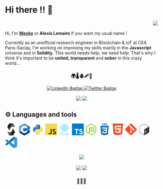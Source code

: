 # Hi there !! 👀

<div align="right">
  <img src="https://komarev.com/ghpvc/?username=Wecks&color=orange">
</div>

Hi, I'm <strong>[Wecks](https://github.com/Wecks)</strong> or <strong>Alexis Lemaire</strong> if you want my usual name !
  
Currently as an unofficial research engineer in Blockchain & IoT at CEA Paris-Saclay, I'm working on improving my skills mainly in the <strong>Javascript</strong> universe and in <strong>Solidity</strong>.
This world needs help, we need help. That's why I think it's important to be <strong>united, transparent</strong> and <strong>sober</strong> in this crazy world...

<div align = "center">
  <h3>🌍🌡️🩸🩹🙏</h3>
  <div>
    <a href="https://www.linkedin.com/in/alexislemairevolpe/">
      <img src="https://img.shields.io/badge/LinkedIn-0A66C2?style=for-the-badge&logo=linkedin&logoColor=white" alt="LinkedIn Badge"/>
    </a>
    <a href="https://twitter.com/Wecks4">
      <img src="https://img.shields.io/badge/Twitter-1DA1F2?style=for-the-badge&logo=twitter&logoColor=white" alt="Twitter Badge"/>
    </a>
  </div>
  </br>
   </div>
   
   <div align = "center">
<img src="https://github-readme-streak-stats.herokuapp.com/?user=Wecks" height=150px>
<img src="https://github-readme-stats.vercel.app/api?username=Wecks" height=150px>
</div>


## ⚙️ Languages and tools

<div>
  <img src="https://github.com/devicons/devicon/blob/master/icons/solidity/solidity-original.svg" title="Solidity" **alt="Solidity" width="40" height="40"/>
  <img src="https://github.com/devicons/devicon/blob/master/icons/cplusplus/cplusplus-original.svg" title="C++" **alt="C++" width="40" height="40"/>
  <img src="https://github.com/devicons/devicon/blob/master/icons/python/python-original.svg" title="Python" **alt="Python" width="40" height="40"/>
  <img src="https://github.com/devicons/devicon/blob/master/icons/javascript/javascript-original.svg" title="JavaScript" alt="JavaScript" width="40" height="40"/>
  <img src="https://github.com/devicons/devicon/blob/master/icons/react/react-original-wordmark.svg" title="React" **alt="React" width="40" height="40"/>
  <img src="https://github.com/devicons/devicon/blob/master/icons/typescript/typescript-original.svg" title="TypeScript" **alt="TypeScript" width="40" height="40"/>
  <img src="https://github.com/devicons/devicon/blob/master/icons/nodejs/nodejs-original.svg" title="NodeJS" alt="NodeJS" width="40" height="40"/>
  <img src="https://github.com/devicons/devicon/blob/master/icons/css3/css3-plain-wordmark.svg"  title="CSS3" alt="CSS" width="40" height="40"/>
  <img src="https://github.com/devicons/devicon/blob/master/icons/html5/html5-original.svg" title="HTML5" alt="HTML" width="40" height="40"/>
  <img src="https://github.com/devicons/devicon/blob/master/icons/git/git-original.svg" title="Git" **alt="Git" width="40" height="40"/>
  <img src="https://github.com/devicons/devicon/blob/master/icons/bash/bash-original.svg" title="Bash" **alt="Bash" width="40" height="40"/>
  <img src="https://github.com/devicons/devicon/blob/master/icons/vscode/vscode-original.svg" title="VSCode" **alt="VSCode" width="40" height="40"/>
</div>
<br>
<div align="center">
  <img src="https://github-readme-stats.vercel.app/api/top-langs/?username=Wecks&layout=compact">
</div>                                                                                                                                           
<br>
<div align="center">
  <img src="https://s2.coinmarketcap.com/static/img/coins/64x64/1.png">
  <img src="https://s2.coinmarketcap.com/static/img/coins/64x64/1027.png">
  <h3>🚀🚀🚀</h3>
</div>

